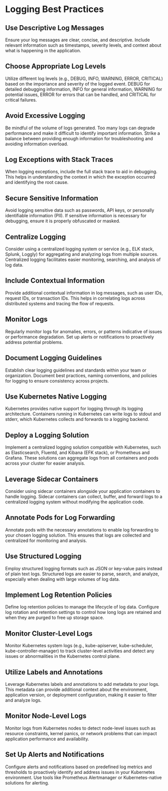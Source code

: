 # Logging Best Practices

## Use Descriptive Log Messages

Ensure your log messages are clear, concise, and descriptive. Include relevant information such as timestamps, severity levels, and context about what is happening in the application.

## Choose Appropriate Log Levels

Utilize different log levels (e.g., DEBUG, INFO, WARNING, ERROR, CRITICAL) based on the importance and severity of the logged event. DEBUG for detailed debugging information, INFO for general information, WARNING for potential issues, ERROR for errors that can be handled, and CRITICAL for critical failures.

## Avoid Excessive Logging

Be mindful of the volume of logs generated. Too many logs can degrade performance and make it difficult to identify important information. Strike a balance between providing enough information for troubleshooting and avoiding information overload.

## Log Exceptions with Stack Traces

When logging exceptions, include the full stack trace to aid in debugging. This helps in understanding the context in which the exception occurred and identifying the root cause.

## Secure Sensitive Information

Avoid logging sensitive data such as passwords, API keys, or personally identifiable information (PII). If sensitive information is necessary for debugging, ensure it is properly obfuscated or masked.

<!-- ## Use Log Rotation

Implement log rotation to manage log file size and prevent them from consuming too much disk space. Rotate logs based on size or time intervals to maintain a manageable log history. -->

## Centralize Logging

Consider using a centralized logging system or service (e.g., ELK stack, Splunk, Loggly) for aggregating and analyzing logs from multiple sources. Centralized logging facilitates easier monitoring, searching, and analysis of log data.

## Include Contextual Information

Provide additional contextual information in log messages, such as user IDs, request IDs, or transaction IDs. This helps in correlating logs across distributed systems and tracing the flow of requests.

## Monitor Logs

Regularly monitor logs for anomalies, errors, or patterns indicative of issues or performance degradation. Set up alerts or notifications to proactively address potential problems.

## Document Logging Guidelines

Establish clear logging guidelines and standards within your team or organization. Document best practices, naming conventions, and policies for logging to ensure consistency across projects.

##

## Use Kubernetes Native Logging

Kubernetes provides native support for logging through its logging architecture. Containers running in Kubernetes can write logs to stdout and stderr, which Kubernetes collects and forwards to a logging backend.

## Deploy a Logging Solution

Implement a centralized logging solution compatible with Kubernetes, such as Elasticsearch, Fluentd, and Kibana (EFK stack), or Prometheus and Grafana. These solutions can aggregate logs from all containers and pods across your cluster for easier analysis.

## Leverage Sidecar Containers

Consider using sidecar containers alongside your application containers to handle logging. Sidecar containers can collect, buffer, and forward logs to a centralized logging system without modifying the application code.

## Annotate Pods for Log Forwarding

Annotate pods with the necessary annotations to enable log forwarding to your chosen logging solution. This ensures that logs are collected and centralized for monitoring and analysis.

## Use Structured Logging

Employ structured logging formats such as JSON or key-value pairs instead of plain text logs. Structured logs are easier to parse, search, and analyze, especially when dealing with large volumes of log data.

## Implement Log Retention Policies

Define log retention policies to manage the lifecycle of log data. Configure log rotation and retention settings to control how long logs are retained and when they are purged to free up storage space.

## Monitor Cluster-Level Logs

Monitor Kubernetes system logs (e.g., kube-apiserver, kube-scheduler, kube-controller-manager) to track cluster-level activities and detect any issues or abnormalities in the Kubernetes control plane.

## Utilize Labels and Annotations

Leverage Kubernetes labels and annotations to add metadata to your logs. This metadata can provide additional context about the environment, application version, or deployment configuration, making it easier to filter and analyze logs.

## Monitor Node-Level Logs

Monitor logs from Kubernetes nodes to detect node-level issues such as resource constraints, kernel panics, or network problems that can impact application performance and availability.

## Set Up Alerts and Notifications

Configure alerts and notifications based on predefined log metrics and thresholds to proactively identify and address issues in your Kubernetes environment. Use tools like Prometheus Alertmanager or Kubernetes-native solutions for alerting.
